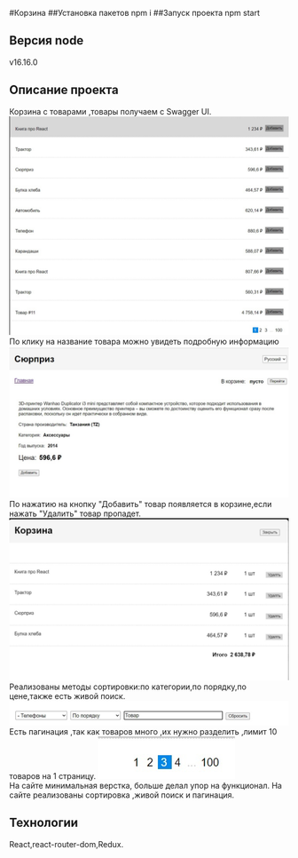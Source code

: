 #Корзина
##Установка пакетов
npm i 
##Запуск проекта
npm start
## Версия node 
v16.16.0
## Описание проекта
Корзина с товарами ,товары получаем с Swagger UI.
![Image alt](https://github.com/saha23412/imgproj/raw/main/basket_auth5.jpg)
По клику на название товара можно увидеть подробную информацию
![Image alt](https://github.com/saha23412/imgproj/raw/main/basket_auth2.jpg)
По нажатию на кнопку "Добавить" товар появляется в корзине,если нажать "Удалить" товар пропадет. 
![Image alt](https://github.com/saha23412/imgproj/raw/main/basket_auth3.jpg)
Реализованы методы сортировки:по категории,по порядку,по цене,также есть живой поиск.
![Image alt](https://github.com/saha23412/imgproj/raw/main/basket6.jpg)
Есть пагинация ,так как товаров много ,их нужно разделить ,лимит 10 товаров на 1 страницу.
![Image alt](https://github.com/saha23412/imgproj/raw/main/basket_auth4.jpg)  
На сайте минимальная верстка, больше делал упор на функционал.
На сайте реализованы сортировка ,живой поиск и пагинация.
## Технологии
React,react-router-dom,Redux.
